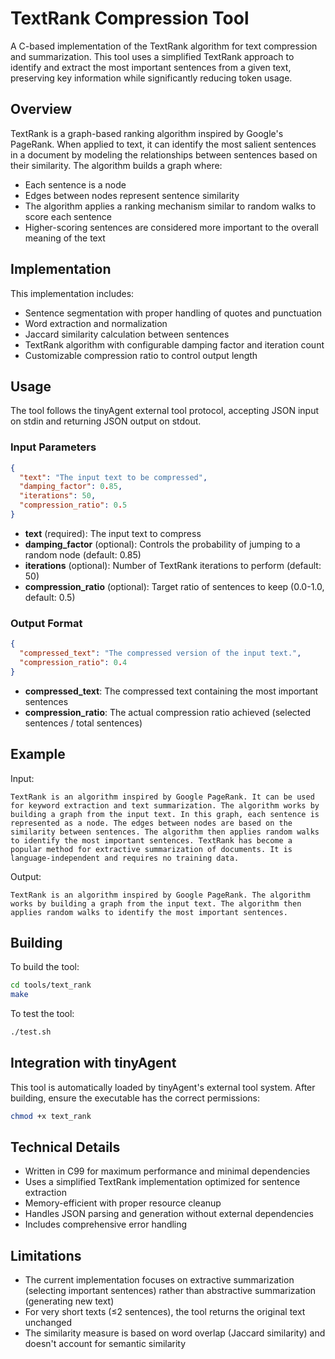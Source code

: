 # TextRank Compression Tool

A C-based implementation of the TextRank algorithm for text compression and summarization. This tool uses a simplified TextRank approach to identify and extract the most important sentences from a given text, preserving key information while significantly reducing token usage.

## Overview

TextRank is a graph-based ranking algorithm inspired by Google's PageRank. When applied to text, it can identify the most salient sentences in a document by modeling the relationships between sentences based on their similarity. The algorithm builds a graph where:

- Each sentence is a node
- Edges between nodes represent sentence similarity
- The algorithm applies a ranking mechanism similar to random walks to score each sentence
- Higher-scoring sentences are considered more important to the overall meaning of the text

## Implementation

This implementation includes:

- Sentence segmentation with proper handling of quotes and punctuation
- Word extraction and normalization
- Jaccard similarity calculation between sentences
- TextRank algorithm with configurable damping factor and iteration count
- Customizable compression ratio to control output length

## Usage

The tool follows the tinyAgent external tool protocol, accepting JSON input on stdin and returning JSON output on stdout.

### Input Parameters

```json
{
  "text": "The input text to be compressed",
  "damping_factor": 0.85,
  "iterations": 50,
  "compression_ratio": 0.5
}
```

- **text** (required): The input text to compress
- **damping_factor** (optional): Controls the probability of jumping to a random node (default: 0.85)
- **iterations** (optional): Number of TextRank iterations to perform (default: 50)
- **compression_ratio** (optional): Target ratio of sentences to keep (0.0-1.0, default: 0.5)

### Output Format

```json
{
  "compressed_text": "The compressed version of the input text.",
  "compression_ratio": 0.4
}
```

- **compressed_text**: The compressed text containing the most important sentences
- **compression_ratio**: The actual compression ratio achieved (selected sentences / total sentences)

## Example

Input:
```
TextRank is an algorithm inspired by Google PageRank. It can be used for keyword extraction and text summarization. The algorithm works by building a graph from the input text. In this graph, each sentence is represented as a node. The edges between nodes are based on the similarity between sentences. The algorithm then applies random walks to identify the most important sentences. TextRank has become a popular method for extractive summarization of documents. It is language-independent and requires no training data.
```

Output:
```
TextRank is an algorithm inspired by Google PageRank. The algorithm works by building a graph from the input text. The algorithm then applies random walks to identify the most important sentences.
```

## Building

To build the tool:

```bash
cd tools/text_rank
make
```

To test the tool:

```bash
./test.sh
```

## Integration with tinyAgent

This tool is automatically loaded by tinyAgent's external tool system. After building, ensure the executable has the correct permissions:

```bash
chmod +x text_rank
```

## Technical Details

- Written in C99 for maximum performance and minimal dependencies
- Uses a simplified TextRank implementation optimized for sentence extraction
- Memory-efficient with proper resource cleanup
- Handles JSON parsing and generation without external dependencies
- Includes comprehensive error handling

## Limitations

- The current implementation focuses on extractive summarization (selecting important sentences) rather than abstractive summarization (generating new text)
- For very short texts (≤2 sentences), the tool returns the original text unchanged
- The similarity measure is based on word overlap (Jaccard similarity) and doesn't account for semantic similarity
